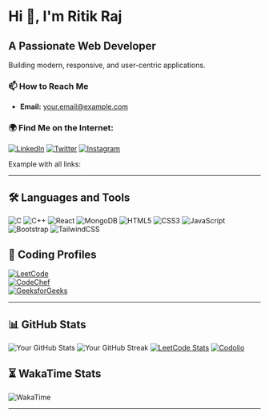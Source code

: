 # Hi 👋, I'm Ritik Raj

## A Passionate Web Developer
Building modern, responsive, and user-centric applications.


### 📫 How to Reach Me
- **Email:** [your.email@example.com](ritikraj2308@gmail.com)

### 🌍 Find Me on the Internet:
[![LinkedIn](https://img.shields.io/badge/LinkedIn-0A66C2?style=flat&logo=linkedin&logoColor=white)]([your-linkedin-url](https://www.linkedin.com/in/ritikraj23/))
[![Twitter](https://img.shields.io/badge/Twitter-1DA1F2?style=flat&logo=twitter&logoColor=white)]([your-twitter-url](https://x.com/raj_2308))
[![Instagram](https://img.shields.io/badge/Instagram-E4405F?style=flat&logo=instagram&logoColor=white)]([your-instagram-url](https://www.instagram.com/raj_ritik23/))

Example with all links:

---

## 🛠️ Languages and Tools
![C](https://img.shields.io/badge/C-00599C?style=flat&logo=c&logoColor=white)
![C++](https://img.shields.io/badge/C%2B%2B-00599C?style=flat&logo=c%2B%2B&logoColor=white)
![React](https://img.shields.io/badge/React-61DAFB?style=flat&logo=react&logoColor=black)
![MongoDB](https://img.shields.io/badge/MongoDB-47A248?style=flat&logo=mongodb&logoColor=white)
![HTML5](https://img.shields.io/badge/HTML5-E34F26?style=flat&logo=html5&logoColor=white)
![CSS3](https://img.shields.io/badge/CSS3-1572B6?style=flat&logo=css3&logoColor=white)
![JavaScript](https://img.shields.io/badge/JavaScript-F7DF1E?style=flat&logo=javascript&logoColor=black)
![Bootstrap](https://img.shields.io/badge/Bootstrap-7952B3?style=flat&logo=bootstrap&logoColor=white)
![TailwindCSS](https://img.shields.io/badge/Tailwind%20CSS-38B2AC?style=flat&logo=tailwind-css&logoColor=white)


## 🚀 Coding Profiles  

[![LeetCode](https://img.shields.io/badge/LeetCode-FFA116?style=flat&logo=leetcode&logoColor=black)](https://leetcode.com/rajritik)  
[![CodeChef](https://img.shields.io/badge/CodeChef-5B4638?style=flat&logo=codechef&logoColor=white)](https://www.codechef.com/users/ritik_raj23)  
[![GeeksforGeeks](https://img.shields.io/badge/GeeksforGeeks-2F8D46?style=flat&logo=geeksforgeeks&logoColor=white)](https://auth.geeksforgeeks.org/user/ritikrac98b)  




---

## 📊 GitHub Stats
![Your GitHub Stats](https://github-readme-stats.vercel.app/api?username=yourusername&show_icons=true&theme=dark)
![Your GitHub Streak](https://github-readme-streak-stats.herokuapp.com/?user=yourusername&theme=dark)
[![LeetCode Stats](https://leetcard.jacoblin.cool/rajritik?theme=dark&font=Montserrat&ext=heatmap)](https://leetcode.com/rajritik)
[![Codolio](https://img.shields.io/badge/Codolio-222222?style=flat&logo=codeforces&logoColor=white)](https://codolio.com/profile/ritikraj)



## ⏳ WakaTime Stats
![WakaTime](https://github-readme-stats.vercel.app/api/wakatime?username=yourwakatimeusername&theme=dark)

---

